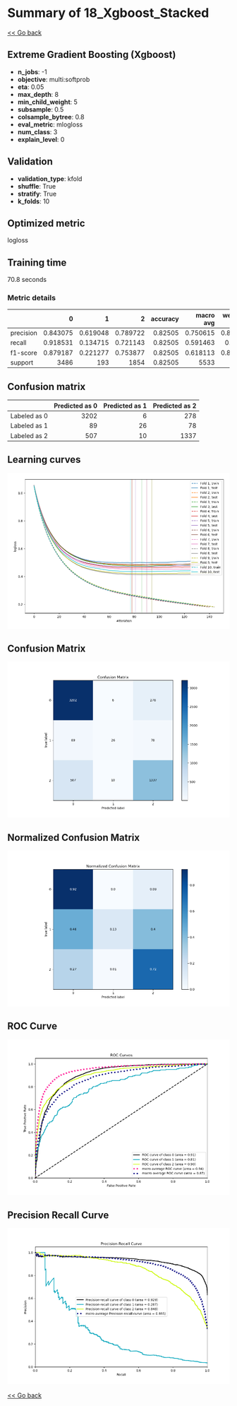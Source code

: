 # Summary of 18_Xgboost_Stacked

[<< Go back](../README.md)


## Extreme Gradient Boosting (Xgboost)
- **n_jobs**: -1
- **objective**: multi:softprob
- **eta**: 0.05
- **max_depth**: 8
- **min_child_weight**: 5
- **subsample**: 0.5
- **colsample_bytree**: 0.8
- **eval_metric**: mlogloss
- **num_class**: 3
- **explain_level**: 0

## Validation
 - **validation_type**: kfold
 - **shuffle**: True
 - **stratify**: True
 - **k_folds**: 10

## Optimized metric
logloss

## Training time

70.8 seconds

### Metric details
|           |           0 |          1 |           2 |   accuracy |   macro avg |   weighted avg |   logloss |
|:----------|------------:|-----------:|------------:|-----------:|------------:|---------------:|----------:|
| precision |    0.843075 |   0.619048 |    0.789722 |    0.82505 |    0.750615 |       0.817383 |  0.459781 |
| recall    |    0.918531 |   0.134715 |    0.721143 |    0.82505 |    0.591463 |       0.82505  |  0.459781 |
| f1-score  |    0.879187 |   0.221277 |    0.753877 |    0.82505 |    0.618113 |       0.814249 |  0.459781 |
| support   | 3486        | 193        | 1854        |    0.82505 | 5533        |    5533        |  0.459781 |


## Confusion matrix
|              |   Predicted as 0 |   Predicted as 1 |   Predicted as 2 |
|:-------------|-----------------:|-----------------:|-----------------:|
| Labeled as 0 |             3202 |                6 |              278 |
| Labeled as 1 |               89 |               26 |               78 |
| Labeled as 2 |              507 |               10 |             1337 |

## Learning curves
![Learning curves](learning_curves.png)
## Confusion Matrix

![Confusion Matrix](confusion_matrix.png)


## Normalized Confusion Matrix

![Normalized Confusion Matrix](confusion_matrix_normalized.png)


## ROC Curve

![ROC Curve](roc_curve.png)


## Precision Recall Curve

![Precision Recall Curve](precision_recall_curve.png)



[<< Go back](../README.md)
